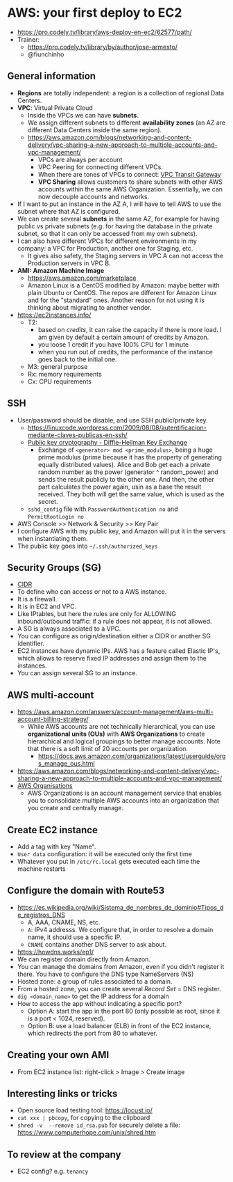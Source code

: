 # AWS: your first deploy to EC2

* https://pro.codely.tv/library/aws-deploy-en-ec2/62577/path/
* Trainer: 
    - https://pro.codely.tv/library/by/author/jose-armesto/
    - @fiunchinho
    
    
## General information
* **Regions** are totally independent: a region is a collection of regional Data Centers.
* **VPC**: Virtual Private Cloud
  - Inside the VPCs we can have **subnets**.
  - We assign different subnets to different **availability zones** (an AZ are different Data Centers inside the same region).
  - https://aws.amazon.com/blogs/networking-and-content-delivery/vpc-sharing-a-new-approach-to-multiple-accounts-and-vpc-management/
    - VPCs are always per account
    - VPC Peering for connecting different VPCs.
    - When there are tones of VPCs to connect: [VPC Transit Gateway](https://aws.amazon.com/transit-gateway/)
    - **VPC Sharing** allows customers to share subnets with other AWS accounts within the same AWS Organization. Essentially, we can now decouple accounts and networks.
* If I want to put an instance in the AZ A, I will have to tell AWS to use the subnet where that AZ is configured.
* We can create several **subnets** in the same AZ, for example for having public vs private subnets (e.g. for having the database in the private subnet, so that it can only be accessed from my own subnets).
* I can also have different VPCs for different environments in my company: a VPC for Production, another one for Staging, etc.
    - It gives also safety, the Staging servers in VPC A can not access the Production servers in VPC B.
* **AMI: Amazon Machine Image**
    - https://aws.amazon.com/marketplace
    - Amazon Linux is a CentOS modified by Amazon: maybe better with plain Ubuntu or CentOS. The repos are different for Amazon Linux and for the "standard" ones. Another reason for not using it is thinking about migrating to another vendor.
* https://ec2instances.info/   
    * T2: 
        - based on *credits*, it can raise the capacity if there is more load. I am given by default a certain amount of credits by Amazon.
        - you loose 1 credit if you have 100% CPU for 1 minute
        - when you run out of credits, the performance of the instance goes back to the initial one.
    * M3: general purpose
    * Rx: memory requirements
    * Cx: CPU requirements


## SSH
* User/password should be disable, and use SSH public/private key.
    - https://linuxcode.wordpress.com/2009/08/08/autentificacion-mediante-claves-publicas-en-ssh/
    - [Public key cryptography - Diffie-Hellman Key Exchange](https://www.youtube.com/watch?v=YEBfamv-_do)
        - Exchange of `<generator> mod <prime_modulus>`, being a huge prime modulus (prime because it has the property of generating equally distributed values). Alice and Bob get each a private random number as the power (generator ^ random_power) and sends the result publicly to the other one. And then, the other part calculates the power again, usin as a base the result received. They both will get the same value, which is used as the secret.
    * `sshd_config` file with `PasswordAuthentication no` and `PermitRootLogin no`
* AWS Console >> Network & Security >> Key Pair
* I configure AWS with my public key, and Amazon will put it in the servers when instantiating them.
* The public key goes into `~/.ssh/authorized_keys`


## Security Groups (SG)
* [CIDR](https://blog.soporteti.net/que-es-el-cidr-subnetting-o-subneteo-parte-3/)
* To define who can access or not to a AWS instance.
* It is a firewall.
* It is in EC2 and VPC.
* Like IPtables, but here the rules are only for ALLOWING inbound/outbound traffic: if a rule does not appear, it is not allowed.
* A SG is always associated to a VPC.
* You can configure as origin/destination either a CIDR or another SG identifier.
* EC2 instances have dynamic IPs. AWS has a feature called Elastic IP's, which allows to reserve fixed IP addresses and assign them to the instances.
* You can assign several SG to an instance.

 
##  AWS multi-account
* https://aws.amazon.com/answers/account-management/aws-multi-account-billing-strategy/
    - While AWS accounts are not technically hierarchical, you can use **organizational units (OUs)** with **AWS Organizations** to create hierarchical and logical groupings to better manage accounts. Note that there is a soft limit of 20 accounts per organization.
        - https://docs.aws.amazon.com/organizations/latest/userguide/orgs_manage_ous.html
* https://aws.amazon.com/blogs/networking-and-content-delivery/vpc-sharing-a-new-approach-to-multiple-accounts-and-vpc-management/
* [AWS Organisations](https://docs.aws.amazon.com/organizations/latest/userguide/orgs_introduction.html)
    - AWS Organizations is an account management service that enables you to consolidate multiple AWS accounts into an organization that you create and centrally manage. 


## Create EC2 instance
* Add a tag with key "Name".
* `User data` configuration: it will be executed only the first time
* Whatever you put in `/etc/rc.local` gets executed each time the machine restarts


## Configure the domain with Route53
* https://es.wikipedia.org/wiki/Sistema_de_nombres_de_dominio#Tipos_de_registros_DNS
    - A, AAA, CNAME, NS, etc.
    - `A`:  IPv4 addresss. We configure that, in order to resolve a domain name, it should use a specific IP.
    - `CNAME` contains another DNS server to ask about.
* https://howdns.works/ep1/
* We can register domain directly from Amazon.
* You can manage the domains from Amazon, even if you didn't register it there. You have to configure the DNS type NameServers (NS) 
* Hosted zone: a group of rules associated to a domain.
* From a hosted zone, you can create several *Record Set* = DNS register.
* `dig <domain_name>` to get the IP address for a domain
* How to access the app without indicating a specific port?
    - Option A: start the app in the port 80 (only possible as root, since it is a port < 1024, reserved).
    - Option B: use a load balancer (ELB) in front of the EC2 instance, which redirects the port from 80 to whatever.


## Creating your own AMI
* From EC2 instance list: right-click > Image > Create image

  
## Interesting links or tricks
* Open source load testing tool: https://locust.io/    
* `cat xxx | pbcopy`, for copying to the clipboard
* `shred -v  --remove id_rsa.pub` for securely delete a file: https://www.computerhope.com/unix/shred.htm


## To review at the company
* EC2 config? e.g. `tenancy`
